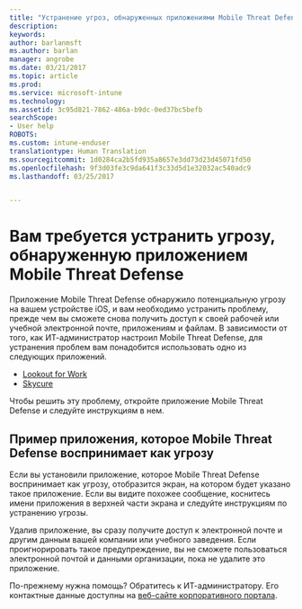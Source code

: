 ```yaml
---
title: "Устранение угроз, обнаруженных приложениями Mobile Threat Defense на устройствах iOS | Документация Майкрософт"
description: 
keywords: 
author: barlanmsft
ms.author: barlan
manager: angrobe
ms.date: 03/21/2017
ms.topic: article
ms.prod: 
ms.service: microsoft-intune
ms.technology: 
ms.assetid: 3c95d821-7862-486a-b9dc-0ed37bc5befb
searchScope:
- User help
ROBOTS: 
ms.custom: intune-enduser
translationtype: Human Translation
ms.sourcegitcommit: 1d0284ca2b5fd935a8657e3dd73d23d45071fd50
ms.openlocfilehash: 9f3d03fe3c9da641f3c33d5d1e32032ac540adc9
ms.lasthandoff: 03/25/2017


---
```


# <a name="you-need-to-resolve-a-threat-found-by-a-mobile-threat-defense-app"></a>Вам требуется устранить угрозу, обнаруженную приложением Mobile Threat Defense

Приложение Mobile Threat Defense обнаружило потенциальную угрозу на вашем устройстве iOS, и вам необходимо устранить проблему, прежде чем вы сможете снова получить доступ к своей рабочей или учебной электронной почте, приложениям и файлам. В зависимости от того, как ИТ-администратор настроил Mobile Threat Defense, для устранения проблем вам понадобится использовать одно из следующих приложений.

* [Lookout for Work](you-need-to-resolve-a-threat-found-by-lookout-for-work-ios.md)
* [Skycure](you-need-to-resolve-a-threat-found-by-skycure-ios.md)

Чтобы решить эту проблему, откройте приложение Mobile Threat Defense и следуйте инструкциям в нем.

## <a name="example-of-an-app-that-mobile-threat-defense-sees-as-a-threat"></a>Пример приложения, которое Mobile Threat Defense воспринимает как угрозу

Если вы установили приложение, которое Mobile Threat Defense воспринимает как угрозу, отобразится экран, на котором будет указано такое приложение. Если вы видите похожее сообщение, коснитесь имени приложения в верхней части экрана и следуйте инструкциям по устранению угрозы.

Удалив приложение, вы сразу получите доступ к электронной почте и другим данным вашей компании или учебного заведения. Если проигнорировать такое предупреждение, вы не сможете пользоваться электронной почтой и данными организации, пока не удалите это приложение.

По-прежнему нужна помощь? Обратитесь к ИТ-администратору. Его контактные данные доступны на [веб-сайте корпоративного портала](http://portal.manage.microsoft.com).

